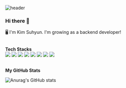 ![header](https://capsule-render.vercel.app/api?type=waving&color=timeGradient&text=Welcome%20to%20Suhyun's%20GitHub%20👋&animation=twinkling&fontSize=35&fontAlignY=40&fontAlign=60&height=250)

### Hi there 👋
🖥️ I'm Kim Suhyun. I'm growing as a backend developer!
<br>
<br>

**Tech Stacks**
<br>
<code><img src="https://img.shields.io/badge/Java-007396?style=flat&logo=Java&logoColor=white"/></code>
<code><img src="https://img.shields.io/badge/Spring Boot-6DB33F?style=flat-square&logo=SpringBoot&logoColor=white"/></code>
<code><img src="https://img.shields.io/badge/MySQL-4479A1?style=flat&logo=MySQL&logoColor=white"/></code>
<code><img src="https://img.shields.io/badge/junit5-25A162?style=flat&logo=JUnit5&logoColor=white"/></code>
<code><img src="https://img.shields.io/badge/Python-3776AB?style=flat&logo=python&logoColor=white"/></code>
<code><img src="https://img.shields.io/badge/Javascript-F7DF1E?style=flat&logo=javascript&logoColor=white"/></code>
<code><img src="https://img.shields.io/badge/AWS-FF9900?style=flat-square&logo=Amazon AWS&logoColor=white"/></code>
<code><img src="https://img.shields.io/badge/Git-F05032?style=flat&logo=Git&logoColor=white"/></code>
<br>
<br>

**My GitHub Stats**

![Anurag's GitHub stats](https://github-readme-stats-zeta-henna-95.vercel.app/api?username=ooutta&show_icons=true?username=ooutta&count_private=true)



<!--
**ooutta/ooutta** is a ✨ _special_ ✨ repository because its `README.md` (this file) appears on your GitHub profile.

Here are some ideas to get you started:

- 🔭 I’m currently working on ...
- 🌱 I’m currently learning ...
- 👯 I’m looking to collaborate on ...
- 🤔 I’m looking for help with ...
- 💬 Ask me about ...
- 📫 How to reach me: ...
- 😄 Pronouns: ...
- ⚡ Fun fact: ...
-->
